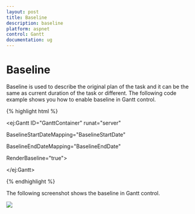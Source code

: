 ```yaml
---
layout: post
title: Baseline
description: baseline
platform: aspnet
control: Gantt
documentation: ug
---
```


# Baseline

Baseline is used to describe the original plan of the task and it can be the same as current duration of the task or different. The following code example shows you how to enable baseline in Gantt control.







{% highlight html %}

<ej:Gantt ID="GanttContainer" runat="server" 

 BaselineStartDateMapping="BaselineStartDate"

 BaselineEndDateMapping="BaselineEndDate"

 RenderBaseline="true">

 </ej:Gantt>



{% endhighlight %}



The following screenshot shows the baseline in Gantt control.



![](Baseline_images/Baseline_img1.png)



